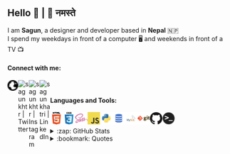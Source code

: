 ## Hello :wave: | :pray: नमस्ते

I am **Sagun**, a designer and developer based in **Nepal** :nepal:   
I spend my weekdays in front of a computer :desktop_computer: and weekends in front of a TV :tv:  

#### Connect with me:

[<img align="left" alt="sagun.info.np" width="24px" src="https://raw.githubusercontent.com/iconic/open-iconic/master/svg/globe.svg" />][website]
[<img align="left" alt="sagunkhtr | Twitter" width="24px" src="https://cdn.jsdelivr.net/npm/simple-icons@v3/icons/twitter.svg" />][twitter]
[<img align="left" alt="sagunkhtr | Instagram" width="24px" src="https://cdn.jsdelivr.net/npm/simple-icons@v3/icons/instagram.svg" />][instagram]
[<img align="left" alt="sagunkhatri | LinkedIn" width="24px" src="https://cdn.jsdelivr.net/npm/simple-icons@v3/icons/linkedin.svg" />][linkedin]

<br />

#### Languages and Tools:

<img align="left" alt="HTML5" width="28px" src="https://raw.githubusercontent.com/github/explore/80688e429a7d4ef2fca1e82350fe8e3517d3494d/topics/html/html.png" />
<img align="left" alt="CSS3" width="28px" src="https://raw.githubusercontent.com/github/explore/80688e429a7d4ef2fca1e82350fe8e3517d3494d/topics/css/css.png" />
<img align="left" alt="Sass" width="28px" src="https://raw.githubusercontent.com/github/explore/80688e429a7d4ef2fca1e82350fe8e3517d3494d/topics/sass/sass.png" />
<img align="left" alt="JavaScript" width="28px" src="https://raw.githubusercontent.com/github/explore/80688e429a7d4ef2fca1e82350fe8e3517d3494d/topics/javascript/javascript.png" />
<!-- <img align="left" alt="React" width="28px" src="https://raw.githubusercontent.com/github/explore/80688e429a7d4ef2fca1e82350fe8e3517d3494d/topics/react/react.png" />
<img align="left" alt="Node.js" width="28px" src="https://raw.githubusercontent.com/github/explore/80688e429a7d4ef2fca1e82350fe8e3517d3494d/topics/nodejs/nodejs.png" /> -->
<img align="left" alt="Python" width="28px" src="https://raw.githubusercontent.com/github/explore/80688e429a7d4ef2fca1e82350fe8e3517d3494d/topics/python/python.png" />
<img align="left" alt="SQL" width="28px" src="https://raw.githubusercontent.com/github/explore/80688e429a7d4ef2fca1e82350fe8e3517d3494d/topics/sql/sql.png" />
<img align="left" alt="MySQL" width="28px" src="https://raw.githubusercontent.com/github/explore/80688e429a7d4ef2fca1e82350fe8e3517d3494d/topics/mysql/mysql.png" />
<img align="left" alt="Git" width="28px" src="https://raw.githubusercontent.com/github/explore/80688e429a7d4ef2fca1e82350fe8e3517d3494d/topics/git/git.png" />
<img align="left" alt="GitHub" width="28px" src="https://raw.githubusercontent.com/github/explore/78df643247d429f6cc873026c0622819ad797942/topics/github/github.png" />
<img align="left" alt="Terminal" width="28px" src="https://raw.githubusercontent.com/github/explore/80688e429a7d4ef2fca1e82350fe8e3517d3494d/topics/terminal/terminal.png" />

<br />
<br />

<details>
  <summary>:zap: GitHub Stats</summary>

  <img align="center" alt="sagunkhatri's GitHub Stats" src="https://github-readme-stats.sagunkhatri.vercel.app/api?username=sagunkhatri&hide=prs,issues&count_private=true&show_icons=true&theme=tokyonight" />
  <img align="center" alt="sagunkhatri's Top Languages" src="https://github-readme-stats.sagunkhatri.vercel.app/api/top-langs/?username=sagunkhatri&layout=compact&theme=tokyonight)" />

</details>

<details>
  <summary>:bookmark: Quotes</summary>

  > Never do yesterday what should be done tomorrow.
  >    
  > If at last you do succeed, never try again.

</details>

[website]: https://sagun.info.np
[twitter]: https://twitter.com/sagunkhtr
[instagram]: https://instagram.com/sagunkhtr
[linkedin]: https://linkedin.com/in/sagunkhatri

